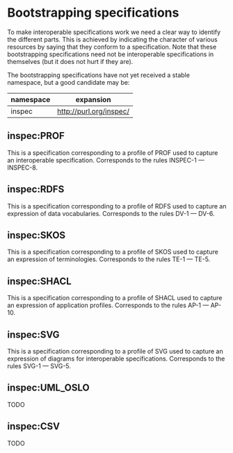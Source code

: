 # Bootstrapping specifications

To make interoperable specifications work we need a clear way to identify the different parts. This is achieved by indicating the character of various resources by saying that they conform to a specification. Note that these bootstrapping specifications need not be interoperable specifications in themselves (but it does not hurt if they are).

The bootstrapping specifications have not yet received a stable namespace, but a good candidate may be:

namespace | expansion
--- | ---
inspec | http://purl.org/inspec/

## inspec:PROF

This is a specification corresponding to a profile of PROF used to capture an interoperable specification. Corresponds to the rules INSPEC-1 — INSPEC-8.

## inspec:RDFS

This is a specification corresponding to a profile of RDFS used to capture an expression of data vocabularies. Corresponds to the rules DV-1 — DV-6.

## inspec:SKOS

This is a specification corresponding to a profile of SKOS used to capture an expression of terminologies. Corresponds to the rules TE-1 — TE-5.

## inspec:SHACL

This is a specification corresponding to a profile of SHACL used to capture an expression of application profiles. Corresponds to the rules AP-1 — AP-10.

## inspec:SVG

This is a specification corresponding to a profile of SVG used to capture an expression of diagrams for interoperable specifications. Corresponds to the rules SVG-1 — SVG-5.

## inspec:UML_OSLO
TODO

## inspec:CSV
TODO